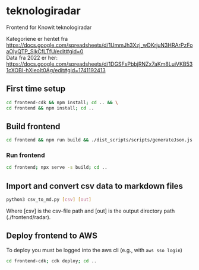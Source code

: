 # teknologiradar
Frontend for Knowit teknologiradar

Kategoriene er hentet fra https://docs.google.com/spreadsheets/d/1UmmJh3Xzj_wDKrjuN3HRArPzFoaOlyQTP_SlkCfLTfU/edit#gid=0  
Data fra 2022 er her: https://docs.google.com/spreadsheets/d/1DGSFsPbbjRNZx7aKm8LuiVKB531cXOBI-hXieoIt0Ag/edit#gid=1741192413

## First time setup

```bash
cd frontend-cdk && npm install; cd .. && \
cd frontend && npm install; cd ..
```

<!-- TODO re-add when we're using our own custom radar -->
<!-- cd knowit_technology_radar && (npm install && npm link); cd .. \ -->


## Build frontend

```bash
cd frontend && npm run build && ./dist_scripts/scripts/generateJson.js && ./dist_scripts/scripts/createStaticFiles.js; cd ..
```

### Run frontend
```bash
cd frontend; npx serve -s build; cd ..
```

## Import and convert csv data to markdown files
```bash
python3 csv_to_md.py [csv] [out]
```
Where [csv] is the csv-file path and [out] is the output directory path (./frontend/radar).

## Deploy frontend to AWS

To deploy you must be logged into the aws cli (e.g., with `aws sso login`)

```bash
cd frontend-cdk; cdk deploy; cd ..
```
